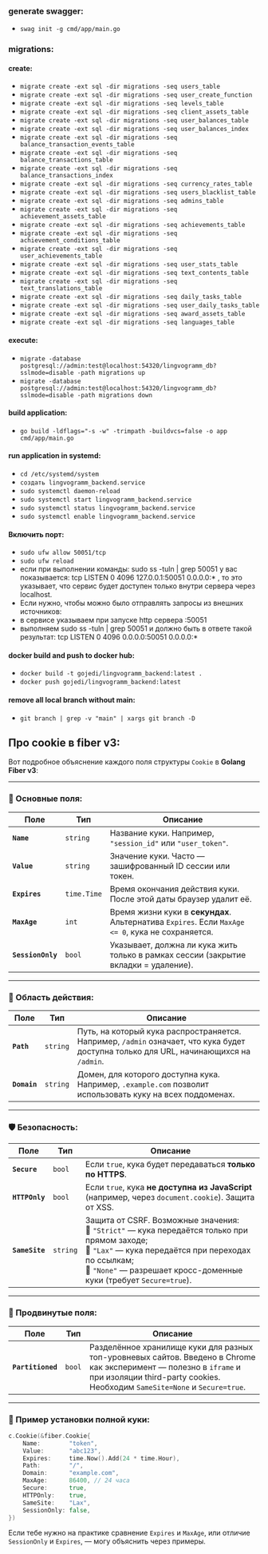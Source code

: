 ### generate swagger:
- `swag init -g cmd/app/main.go`

### migrations:

#### create:
- `migrate create -ext sql -dir migrations -seq users_table`
- `migrate create -ext sql -dir migrations -seq user_create_function`
- `migrate create -ext sql -dir migrations -seq levels_table`
- `migrate create -ext sql -dir migrations -seq client_assets_table`
- `migrate create -ext sql -dir migrations -seq user_balances_table`
- `migrate create -ext sql -dir migrations -seq user_balances_index`
- `migrate create -ext sql -dir migrations -seq balance_transaction_events_table`
- `migrate create -ext sql -dir migrations -seq balance_transactions_table`
- `migrate create -ext sql -dir migrations -seq balance_transactions_index`
- `migrate create -ext sql -dir migrations -seq currency_rates_table`
- `migrate create -ext sql -dir migrations -seq users_blacklist_table`
- `migrate create -ext sql -dir migrations -seq admins_table`
- `migrate create -ext sql -dir migrations -seq achievement_assets_table`
- `migrate create -ext sql -dir migrations -seq achievements_table`
- `migrate create -ext sql -dir migrations -seq achievement_conditions_table`
- `migrate create -ext sql -dir migrations -seq user_achievements_table`
- `migrate create -ext sql -dir migrations -seq user_stats_table`
- `migrate create -ext sql -dir migrations -seq text_contents_table`
- `migrate create -ext sql -dir migrations -seq text_translations_table`
- `migrate create -ext sql -dir migrations -seq daily_tasks_table`
- `migrate create -ext sql -dir migrations -seq user_daily_tasks_table`
- `migrate create -ext sql -dir migrations -seq award_assets_table`
- `migrate create -ext sql -dir migrations -seq languages_table`

#### execute:
- `migrate -database postgresql://admin:test@localhost:54320/lingvogramm_db?sslmode=disable -path migrations up`
- `migrate -database postgresql://admin:test@localhost:54320/lingvogramm_db?sslmode=disable -path migrations down`

#### build application:
- `go build -ldflags="-s -w" -trimpath -buildvcs=false -o app cmd/app/main.go`

#### run application in systemd:
- `cd /etc/systemd/system`
- `создать lingvogramm_backend.service`
- `sudo systemctl daemon-reload`
- `sudo systemctl start lingvogramm_backend.service`
- `sudo systemctl status lingvogramm_backend.service`
- `sudo systemctl enable lingvogramm_backend.service`

#### Включить порт:
- `sudo ufw allow 50051/tcp`
- `sudo ufw reload`
- если при выполнении команды: sudo ss -tuln | grep 50051 у вас показывается:
  tcp    LISTEN  0       4096         127.0.0.1:50051        0.0.0.0:*
  , то это указывает, что сервис будет доступен только внутри сервера через localhost.
- Если нужно, чтобы можно было отправлять запросы из внешних источников:
- в сервисе указываем при запуске http сервера :50051
- выполняем sudo ss -tuln | grep 50051 и должно быть в ответе такой результат:
  tcp    LISTEN  0       4096           0.0.0.0:50051        0.0.0.0:*

#### docker build and push to docker hub:
- `docker build -t gojedi/lingvogramm_backend:latest .`
- `docker push gojedi/lingvogramm_backend:latest`

#### remove all local branch without main:
- `git branch | grep -v "main" | xargs git branch -D`



## Про cookie в fiber v3:
Вот подробное объяснение каждого поля структуры `Cookie` в **Golang Fiber v3**:

---

### 🔐 Основные поля:

| Поле              | Тип         | Описание                                                                                          |
| ----------------- | ----------- | ------------------------------------------------------------------------------------------------- |
| **`Name`**        | `string`    | Название куки. Например, `"session_id"` или `"user_token"`.                                       |
| **`Value`**       | `string`    | Значение куки. Часто — зашифрованный ID сессии или токен.                                         |
| **`Expires`**     | `time.Time` | Время окончания действия куки. После этой даты браузер удалит её.                                 |
| **`MaxAge`**      | `int`       | Время жизни куки в **секундах**. Альтернатива `Expires`. Если `MaxAge <= 0`, кука не сохраняется. |
| **`SessionOnly`** | `bool`      | Указывает, должна ли кука жить только в рамках сессии (закрытие вкладки = удаление).              |

---

### 📍 Область действия:

| Поле         | Тип      | Описание                                                                                                                               |
| ------------ | -------- | -------------------------------------------------------------------------------------------------------------------------------------- |
| **`Path`**   | `string` | Путь, на который кука распространяется. Например, `/admin` означает, что кука будет доступна только для URL, начинающихся на `/admin`. |
| **`Domain`** | `string` | Домен, для которого доступна кука. Например, `.example.com` позволит использовать куку на всех поддоменах.                             |

---

### 🛡️ Безопасность:

| Поле           | Тип      | Описание                                                                                                                                                                                                                               |
| -------------- | -------- | -------------------------------------------------------------------------------------------------------------------------------------------------------------------------------------------------------------------------------------- |
| **`Secure`**   | `bool`   | Если `true`, кука будет передаваться **только по HTTPS**.                                                                                                                                                                              |
| **`HTTPOnly`** | `bool`   | Если `true`, кука **не доступна из JavaScript** (например, через `document.cookie`). Защита от XSS.                                                                                                                                    |
| **`SameSite`** | `string` | Защита от CSRF. Возможные значения: <br> 🔹 `"Strict"` — кука передаётся только при прямом заходе;<br> 🔹 `"Lax"` — кука передаётся при переходах по ссылкам;<br> 🔹 `"None"` — разрешает кросс-доменные куки (требует `Secure=true`). |

---

### 🧪 Продвинутые поля:

| Поле              | Тип    | Описание                                                                                                                                                                                             |
| ----------------- | ------ | ---------------------------------------------------------------------------------------------------------------------------------------------------------------------------------------------------- |
| **`Partitioned`** | `bool` | Разделённое хранилище куки для разных топ-уровневых сайтов. Введено в Chrome как эксперимент — полезно в `iframe` и при изоляции third-party cookies. <br>Необходим `SameSite=None` и `Secure=true`. |

---

### 📝 Пример установки полной куки:

```go
c.Cookie(&fiber.Cookie{
    Name:        "token",
    Value:       "abc123",
    Expires:     time.Now().Add(24 * time.Hour),
    Path:        "/",
    Domain:      "example.com",
    MaxAge:      86400, // 24 часа
    Secure:      true,
    HTTPOnly:    true,
    SameSite:    "Lax",
    SessionOnly: false,
})
```

Если тебе нужно на практике сравнение `Expires` и `MaxAge`, или отличие `SessionOnly` и `Expires`, — могу объяснить через примеры.

